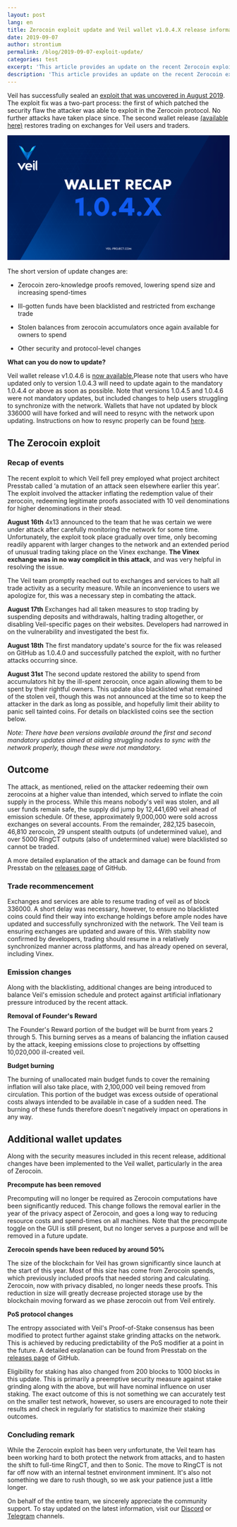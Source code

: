 ```yaml
---
layout: post
lang: en
title: Zerocoin exploit update and Veil wallet v1.0.4.X release information
date: 2019-09-07
author: strontium
permalink: /blog/2019-09-07-exploit-update/
categories: test
excerpt: 'This article provides an update on the recent Zerocoin exploit affecting the Veil project.'
description: 'This article provides an update on the recent Zerocoin exploit affecting the Veil project.'
---
```


Veil has successfully sealed an [exploit that was uncovered in August 2019](https://veil-project.com/news/2019-08-exploit/). The exploit fix was a two-part process: the first of which patched the security flaw the attacker was able to exploit in the Zerocoin protocol. No further attacks have taken place since. The second wallet release [(available here)]( https://github.com/Veil-Project/veil/releases/tag/v1.0.4.6) restores trading on exchanges for Veil users and traders. 

![](/uploads/blog/2019-09-07-exploit-update.png)

The short version of update changes are:

- Zerocoin zero-knowledge proofs removed, lowering spend size and increasing spend-times

- Ill-gotten funds have been blacklisted and restricted from exchange trade

- Stolen balances from zerocoin accumulators once again available for owners to spend

- Other security and protocol-level changes

**What can you do now to update?**

Veil wallet release v1.0.4.6 is [now available.](https://github.com/Veil-Project/veil/releases/tag/v1.0.4.6)Please note that users who have updated only to version 1.0.4.3 will need to update again to the mandatory 1.0.4.4 or above as soon as possible. Note that versions 1.0.4.5 and 1.0.4.6 were not mandatory updates, but included changes to help users struggling to synchronize with the network. Wallets that have not updated by block 336000 will have forked and will need to resync with the network upon updating. Instructions on how to resync properly can be found [here](https://veil.freshdesk.com/support/solutions/articles/43000530941-how-to-sync-wallet-v1-0-4-4).

## The Zerocoin exploit

### Recap of events

The recent exploit to which Veil fell prey employed what project architect Presstab called ‘a mutation of an attack seen elsewhere earlier this year’. The exploit involved the attacker inflating the redemption value of their zerocoin, redeeming legitimate proofs associated with 10 veil denominations for higher denominations in their stead.

**August 16th** 4x13 announced to the team that he was certain we were under attack after carefully monitoring the network for some time. Unfortunately, the exploit took place gradually over time, only becoming readily apparent with larger changes to the network and an extended period of unusual trading taking place on the Vinex exchange. **The Vinex exchange was in no way complicit in this attack**, and  was very helpful in resolving the issue.

The Veil team promptly reached out to exchanges and services to halt all trade activity as a security measure. While an inconvenience to users we apologize for, this was a necessary step in combating the attack.

**August 17th** Exchanges had all taken measures to stop trading by suspending deposits and withdrawals, halting trading altogether, or disabling Veil-specific pages on their websites. Developers had narrowed in on the vulnerability and investigated the best fix.

**August 18th** The first mandatory update's source for the fix was released on GitHub as 1.0.4.0 and successfully patched the exploit, with no further attacks occurring since.

**August 31st** The second update restored the ability to spend from accumulators hit by the ill-spent zerocoin, once again allowing them to be spent by their rightful owners. This update also blacklisted what remained of the stolen veil, though this was not announced at the time so to keep the attacker in the dark as long as possible, and hopefully limit their ability to panic sell tainted coins. For details on blacklisted coins see the section below.

*Note: There have been versions available around the first and second mandatory updates aimed at aiding struggling nodes to sync with the network properly, though these were not mandatory.*

## Outcome

The attack, as mentioned, relied on the attacker redeeming their own zerocoins at a higher value than intended, which served to inflate the coin supply in the process. While this means nobody's veil was stolen, and all user funds remain safe, the supply did jump by 12,441,690 veil ahead of emission schedule. Of these, approximately 9,000,000 were sold across exchanges on several accounts. From the remainder, 282,125 basecoin, 46,810 zerocoin, 29 unspent stealth outputs (of undetermined value), and over 5000 RingCT outputs (also of undetermined value) were blacklisted so cannot be traded.

A more detailed explanation of the attack and damage can be found from Presstab on the [releases page](https://github.com/Veil-Project/veil/releases/tag/v1.0.4.4) of GitHub.

### Trade recommencement
Exchanges and services are able to resume trading of veil as of block 336000. A short delay was necessary, however, to ensure no blacklisted coins could find their way into exchange holdings before ample nodes have updated and successfully synchronized with the network. The Veil team is ensuring exchanges are updated and aware of this. With stability now confirmed by developers, trading should resume in a relatively synchronized manner across platforms, and has already opened on several, including Vinex.

### Emission changes
Along with the blacklisting, additional changes are being introduced to balance Veil's emission schedule and protect against artificial inflationary pressure introduced by the recent attack.

**Removal of Founder's Reward**

The Founder's Reward portion of the budget will be burnt from years 2 through 5. This burning serves as a means of balancing the inflation caused by the attack, keeping emissions close to projections by offsetting 10,020,000 ill-created veil.

**Budget burning**

The burning of unallocated main budget funds to cover the remaining inflation will also take place, with 2,100,000 veil being removed from circulation. This portion of the budget was excess outside of operational costs always intended to be available in case of a sudden need. The burning of these funds therefore doesn't negatively impact on operations in any way.

## Additional wallet updates

Along with the security measures included in this recent release, additional changes have been implemented to the Veil wallet, particularly in the area of Zerocoin.

**Precompute has been removed**

Precomputing will no longer be required as Zerocoin computations have been significantly reduced. This change follows the removal earlier in the year of the privacy aspect of Zerocoin, and goes a long way to reducing resource costs and spend-times on all machines. Note that the precompute toggle on the GUI is still present, but no longer serves a purpose and will be removed in a future update.

**Zerocoin spends have been reduced by around 50%**

The size of the blockchain for Veil has grown significantly since launch at the start of this year. Most of this size has come from Zerocoin spends, which previously included proofs that needed storing and calculating. Zerocoin, now with privacy disabled, no longer needs these proofs. This reduction in size will greatly decrease projected storage use by the blockchain moving forward as we phase zerocoin out from Veil entirely.

**PoS protocol changes**

The entropy associated with Veil's Proof-of-Stake consensus has been modified to protect further against stake grinding attacks on the network. This is achieved by reducing predictability of the PoS modifier at a point in the future. A detailed explanation can be found from Presstab on the [releases page](https://github.com/Veil-Project/veil/releases/tag/v1.0.4.4) of GitHub.

Eligibility for staking has also changed from 200 blocks to 1000 blocks in this update. This is primarily a preemptive security measure against stake grinding along with the above, but will have nominal influence on user staking. The exact outcome of this is not something we can accurately test on the smaller test network, however, so users are encouraged to note their results and check in regularly for statistics to maximize their staking outcomes.

### Concluding remark

While the Zerocoin exploit has been very unfortunate, the Veil team has been working hard to both protect the network from attacks, and to hasten the shift to full-time RingCT, and then to Sonic. The move to RingCT is not far off now with an internal testnet environment imminent. It's also not something we dare to rush though, so we ask your patience just a little longer.

On behalf of the entire team, we sincerely appreciate the community support. To stay updated on the latest information, visit our [Discord](https://discord.veil-project.com/) or [Telegram](https://telegram.veil-project.com/) channels.
